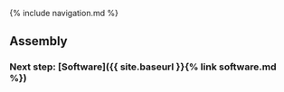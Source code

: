 {% include navigation.md %}

## Assembly

### Next step: [Software]({{ site.baseurl }}{% link software.md %})
